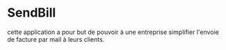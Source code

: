 # SendBill
cette application a pour but de pouvoir à une entreprise simplifier l'envoie de facture par mail à leurs clients.

